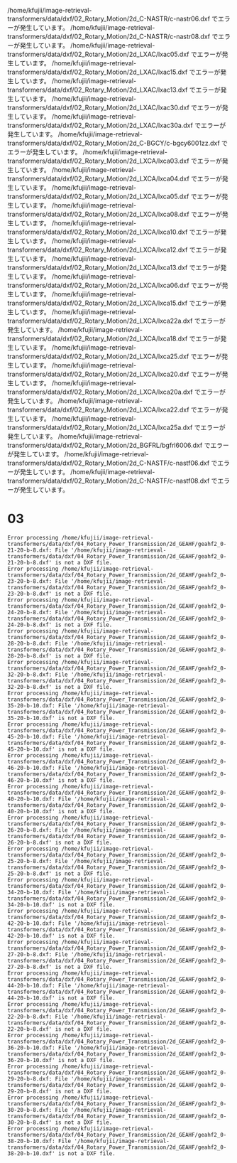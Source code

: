 /home/kfujii/image-retrieval-transformers/data/dxf/02_Rotary_Motion/2d_C-NASTR/c-nastr06.dxf でエラーが発生しています。
/home/kfujii/image-retrieval-transformers/data/dxf/02_Rotary_Motion/2d_C-NASTR/c-nastr08.dxf でエラーが発生しています。
/home/kfujii/image-retrieval-transformers/data/dxf/02_Rotary_Motion/2d_LXAC/lxac05.dxf でエラーが発生しています。
/home/kfujii/image-retrieval-transformers/data/dxf/02_Rotary_Motion/2d_LXAC/lxac15.dxf でエラーが発生しています。
/home/kfujii/image-retrieval-transformers/data/dxf/02_Rotary_Motion/2d_LXAC/lxac13.dxf でエラーが発生しています。
/home/kfujii/image-retrieval-transformers/data/dxf/02_Rotary_Motion/2d_LXAC/lxac30.dxf でエラーが発生しています。
/home/kfujii/image-retrieval-transformers/data/dxf/02_Rotary_Motion/2d_LXAC/lxac30a.dxf でエラーが発生しています。
/home/kfujii/image-retrieval-transformers/data/dxf/02_Rotary_Motion/2d_C-BGCY/c-bgcy6001zz.dxf でエラーが発生しています。
/home/kfujii/image-retrieval-transformers/data/dxf/02_Rotary_Motion/2d_LXCA/lxca03.dxf でエラーが発生しています。
/home/kfujii/image-retrieval-transformers/data/dxf/02_Rotary_Motion/2d_LXCA/lxca04.dxf でエラーが発生しています。
/home/kfujii/image-retrieval-transformers/data/dxf/02_Rotary_Motion/2d_LXCA/lxca05.dxf でエラーが発生しています。
/home/kfujii/image-retrieval-transformers/data/dxf/02_Rotary_Motion/2d_LXCA/lxca08.dxf でエラーが発生しています。
/home/kfujii/image-retrieval-transformers/data/dxf/02_Rotary_Motion/2d_LXCA/lxca10.dxf でエラーが発生しています。
/home/kfujii/image-retrieval-transformers/data/dxf/02_Rotary_Motion/2d_LXCA/lxca12.dxf でエラーが発生しています。
/home/kfujii/image-retrieval-transformers/data/dxf/02_Rotary_Motion/2d_LXCA/lxca13.dxf でエラーが発生しています。
/home/kfujii/image-retrieval-transformers/data/dxf/02_Rotary_Motion/2d_LXCA/lxca06.dxf でエラーが発生しています。
/home/kfujii/image-retrieval-transformers/data/dxf/02_Rotary_Motion/2d_LXCA/lxca15.dxf でエラーが発生しています。
/home/kfujii/image-retrieval-transformers/data/dxf/02_Rotary_Motion/2d_LXCA/lxca22a.dxf でエラーが発生しています。
/home/kfujii/image-retrieval-transformers/data/dxf/02_Rotary_Motion/2d_LXCA/lxca18.dxf でエラーが発生しています。
/home/kfujii/image-retrieval-transformers/data/dxf/02_Rotary_Motion/2d_LXCA/lxca25.dxf でエラーが発生しています。
/home/kfujii/image-retrieval-transformers/data/dxf/02_Rotary_Motion/2d_LXCA/lxca20.dxf でエラーが発生しています。
/home/kfujii/image-retrieval-transformers/data/dxf/02_Rotary_Motion/2d_LXCA/lxca20a.dxf でエラーが発生しています。
/home/kfujii/image-retrieval-transformers/data/dxf/02_Rotary_Motion/2d_LXCA/lxca22.dxf でエラーが発生しています。
/home/kfujii/image-retrieval-transformers/data/dxf/02_Rotary_Motion/2d_LXCA/lxca25a.dxf でエラーが発生しています。
/home/kfujii/image-retrieval-transformers/data/dxf/02_Rotary_Motion/2d_BGFRL/bgfrl6006.dxf でエラーが発生しています。
/home/kfujii/image-retrieval-transformers/data/dxf/02_Rotary_Motion/2d_C-NASTF/c-nastf06.dxf でエラーが発生しています。
/home/kfujii/image-retrieval-transformers/data/dxf/02_Rotary_Motion/2d_C-NASTF/c-nastf08.dxf でエラーが発生しています。


# 03
```log
Error processing /home/kfujii/image-retrieval-transformers/data/dxf/04_Rotary_Power_Transmission/2d_GEAHF/geahf2_0-21-20-b-8.dxf: File '/home/kfujii/image-retrieval-transformers/data/dxf/04_Rotary_Power_Transmission/2d_GEAHF/geahf2_0-21-20-b-8.dxf' is not a DXF file.
Error processing /home/kfujii/image-retrieval-transformers/data/dxf/04_Rotary_Power_Transmission/2d_GEAHF/geahf2_0-23-20-b-8.dxf: File '/home/kfujii/image-retrieval-transformers/data/dxf/04_Rotary_Power_Transmission/2d_GEAHF/geahf2_0-23-20-b-8.dxf' is not a DXF file.
Error processing /home/kfujii/image-retrieval-transformers/data/dxf/04_Rotary_Power_Transmission/2d_GEAHF/geahf2_0-24-20-b-8.dxf: File '/home/kfujii/image-retrieval-transformers/data/dxf/04_Rotary_Power_Transmission/2d_GEAHF/geahf2_0-24-20-b-8.dxf' is not a DXF file.
Error processing /home/kfujii/image-retrieval-transformers/data/dxf/04_Rotary_Power_Transmission/2d_GEAHF/geahf2_0-28-20-b-8.dxf: File '/home/kfujii/image-retrieval-transformers/data/dxf/04_Rotary_Power_Transmission/2d_GEAHF/geahf2_0-28-20-b-8.dxf' is not a DXF file.
Error processing /home/kfujii/image-retrieval-transformers/data/dxf/04_Rotary_Power_Transmission/2d_GEAHF/geahf2_0-32-20-b-8.dxf: File '/home/kfujii/image-retrieval-transformers/data/dxf/04_Rotary_Power_Transmission/2d_GEAHF/geahf2_0-32-20-b-8.dxf' is not a DXF file.
Error processing /home/kfujii/image-retrieval-transformers/data/dxf/04_Rotary_Power_Transmission/2d_GEAHF/geahf2_0-35-20-b-10.dxf: File '/home/kfujii/image-retrieval-transformers/data/dxf/04_Rotary_Power_Transmission/2d_GEAHF/geahf2_0-35-20-b-10.dxf' is not a DXF file.
Error processing /home/kfujii/image-retrieval-transformers/data/dxf/04_Rotary_Power_Transmission/2d_GEAHF/geahf2_0-45-20-b-10.dxf: File '/home/kfujii/image-retrieval-transformers/data/dxf/04_Rotary_Power_Transmission/2d_GEAHF/geahf2_0-45-20-b-10.dxf' is not a DXF file.
Error processing /home/kfujii/image-retrieval-transformers/data/dxf/04_Rotary_Power_Transmission/2d_GEAHF/geahf2_0-46-20-b-10.dxf: File '/home/kfujii/image-retrieval-transformers/data/dxf/04_Rotary_Power_Transmission/2d_GEAHF/geahf2_0-46-20-b-10.dxf' is not a DXF file.
Error processing /home/kfujii/image-retrieval-transformers/data/dxf/04_Rotary_Power_Transmission/2d_GEAHF/geahf2_0-40-20-b-10.dxf: File '/home/kfujii/image-retrieval-transformers/data/dxf/04_Rotary_Power_Transmission/2d_GEAHF/geahf2_0-40-20-b-10.dxf' is not a DXF file.
Error processing /home/kfujii/image-retrieval-transformers/data/dxf/04_Rotary_Power_Transmission/2d_GEAHF/geahf2_0-26-20-b-8.dxf: File '/home/kfujii/image-retrieval-transformers/data/dxf/04_Rotary_Power_Transmission/2d_GEAHF/geahf2_0-26-20-b-8.dxf' is not a DXF file.
Error processing /home/kfujii/image-retrieval-transformers/data/dxf/04_Rotary_Power_Transmission/2d_GEAHF/geahf2_0-25-20-b-8.dxf: File '/home/kfujii/image-retrieval-transformers/data/dxf/04_Rotary_Power_Transmission/2d_GEAHF/geahf2_0-25-20-b-8.dxf' is not a DXF file.
Error processing /home/kfujii/image-retrieval-transformers/data/dxf/04_Rotary_Power_Transmission/2d_GEAHF/geahf2_0-34-20-b-10.dxf: File '/home/kfujii/image-retrieval-transformers/data/dxf/04_Rotary_Power_Transmission/2d_GEAHF/geahf2_0-34-20-b-10.dxf' is not a DXF file.
Error processing /home/kfujii/image-retrieval-transformers/data/dxf/04_Rotary_Power_Transmission/2d_GEAHF/geahf2_0-42-20-b-10.dxf: File '/home/kfujii/image-retrieval-transformers/data/dxf/04_Rotary_Power_Transmission/2d_GEAHF/geahf2_0-42-20-b-10.dxf' is not a DXF file.
Error processing /home/kfujii/image-retrieval-transformers/data/dxf/04_Rotary_Power_Transmission/2d_GEAHF/geahf2_0-27-20-b-8.dxf: File '/home/kfujii/image-retrieval-transformers/data/dxf/04_Rotary_Power_Transmission/2d_GEAHF/geahf2_0-27-20-b-8.dxf' is not a DXF file.
Error processing /home/kfujii/image-retrieval-transformers/data/dxf/04_Rotary_Power_Transmission/2d_GEAHF/geahf2_0-44-20-b-10.dxf: File '/home/kfujii/image-retrieval-transformers/data/dxf/04_Rotary_Power_Transmission/2d_GEAHF/geahf2_0-44-20-b-10.dxf' is not a DXF file.
Error processing /home/kfujii/image-retrieval-transformers/data/dxf/04_Rotary_Power_Transmission/2d_GEAHF/geahf2_0-22-20-b-8.dxf: File '/home/kfujii/image-retrieval-transformers/data/dxf/04_Rotary_Power_Transmission/2d_GEAHF/geahf2_0-22-20-b-8.dxf' is not a DXF file.
Error processing /home/kfujii/image-retrieval-transformers/data/dxf/04_Rotary_Power_Transmission/2d_GEAHF/geahf2_0-36-20-b-10.dxf: File '/home/kfujii/image-retrieval-transformers/data/dxf/04_Rotary_Power_Transmission/2d_GEAHF/geahf2_0-36-20-b-10.dxf' is not a DXF file.
Error processing /home/kfujii/image-retrieval-transformers/data/dxf/04_Rotary_Power_Transmission/2d_GEAHF/geahf2_0-29-20-b-8.dxf: File '/home/kfujii/image-retrieval-transformers/data/dxf/04_Rotary_Power_Transmission/2d_GEAHF/geahf2_0-29-20-b-8.dxf' is not a DXF file.
Error processing /home/kfujii/image-retrieval-transformers/data/dxf/04_Rotary_Power_Transmission/2d_GEAHF/geahf2_0-30-20-b-8.dxf: File '/home/kfujii/image-retrieval-transformers/data/dxf/04_Rotary_Power_Transmission/2d_GEAHF/geahf2_0-30-20-b-8.dxf' is not a DXF file.
Error processing /home/kfujii/image-retrieval-transformers/data/dxf/04_Rotary_Power_Transmission/2d_GEAHF/geahf2_0-38-20-b-10.dxf: File '/home/kfujii/image-retrieval-transformers/data/dxf/04_Rotary_Power_Transmission/2d_GEAHF/geahf2_0-38-20-b-10.dxf' is not a DXF file.
```